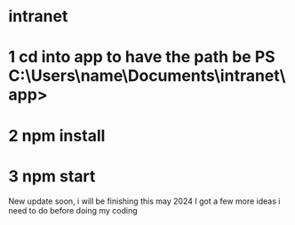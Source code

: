 # intranet
# 1 cd into app to have the path be PS C:\Users\name\Documents\intranet\app>
# 2 npm install 
# 3 npm start 
New update soon, i will be finishing this may 2024
I got a few more ideas i need to do before doing my coding
